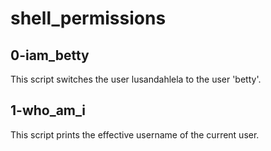 # shell_permissions

## 0-iam_betty
This script switches the user lusandahlela to the user 'betty'.

## 1-who_am_i
This script prints the effective username of the current user.
